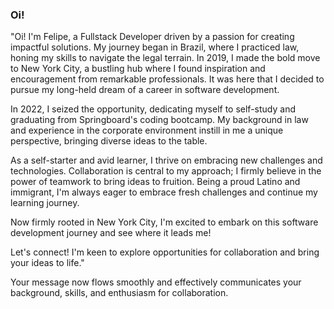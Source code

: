 ### Oi! 

"Oi! I'm Felipe, a Fullstack Developer driven by a passion for creating impactful solutions. My journey began in Brazil, where I practiced law, honing my skills to navigate the legal terrain. In 2019, I made the bold move to New York City, a bustling hub where I found inspiration and encouragement from remarkable professionals. It was here that I decided to pursue my long-held dream of a career in software development.

In 2022, I seized the opportunity, dedicating myself to self-study and graduating from Springboard's coding bootcamp. My background in law and experience in the corporate environment instill in me a unique perspective, bringing diverse ideas to the table.

As a self-starter and avid learner, I thrive on embracing new challenges and technologies. Collaboration is central to my approach; I firmly believe in the power of teamwork to bring ideas to fruition. Being a proud Latino and immigrant, I'm always eager to embrace fresh challenges and continue my learning journey.

Now firmly rooted in New York City, I'm excited to embark on this software development journey and see where it leads me!

Let's connect! I'm keen to explore opportunities for collaboration and bring your ideas to life."

Your message now flows smoothly and effectively communicates your background, skills, and enthusiasm for collaboration.
